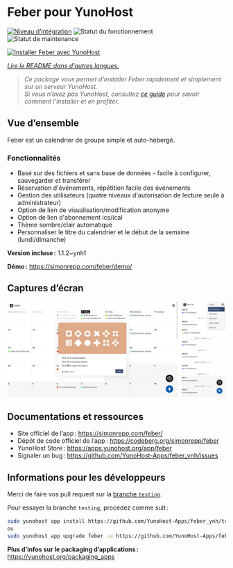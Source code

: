 <!--
Nota bene : ce README est automatiquement généré par <https://github.com/YunoHost/apps/tree/master/tools/readme_generator>
Il NE doit PAS être modifié à la main.
-->

# Feber pour YunoHost

[![Niveau d’intégration](https://dash.yunohost.org/integration/feber.svg)](https://ci-apps.yunohost.org/ci/apps/feber/) ![Statut du fonctionnement](https://ci-apps.yunohost.org/ci/badges/feber.status.svg) ![Statut de maintenance](https://ci-apps.yunohost.org/ci/badges/feber.maintain.svg)

[![Installer Feber avec YunoHost](https://install-app.yunohost.org/install-with-yunohost.svg)](https://install-app.yunohost.org/?app=feber)

*[Lire le README dans d'autres langues.](./ALL_README.md)*

> *Ce package vous permet d’installer Feber rapidement et simplement sur un serveur YunoHost.*  
> *Si vous n’avez pas YunoHost, consultez [ce guide](https://yunohost.org/install) pour savoir comment l’installer et en profiter.*

## Vue d’ensemble

Feber est un calendrier de groupe simple et auto-hébergé.

### Fonctionnalités

- Basé sur des fichiers et sans base de données - facile à configurer, sauvegarder et transférer
- Réservation d'événements, répétition facile des événements
- Gestion des utilisateurs (quatre niveaux d'autorisation de lecture seule à administrateur)
- Option de lien de visualisation/modification anonyme
- Option de lien d'abonnement ics/ical
- Thème sombre/clair automatique
- Personnaliser le titre du calendrier et le début de la semaine (lundi/dimanche)

**Version incluse :** 1.1.2~ynh1

**Démo :** <https://simonrepp.com/feber/demo/>

## Captures d’écran

![Capture d’écran de Feber](./doc/screenshots/screenshot.png)

## Documentations et ressources

- Site officiel de l’app : <https://simonrepp.com/feber/>
- Dépôt de code officiel de l’app : <https://codeberg.org/simonrepp/feber>
- YunoHost Store : <https://apps.yunohost.org/app/feber>
- Signaler un bug : <https://github.com/YunoHost-Apps/feber_ynh/issues>

## Informations pour les développeurs

Merci de faire vos pull request sur la [branche `testing`](https://github.com/YunoHost-Apps/feber_ynh/tree/testing).

Pour essayer la branche `testing`, procédez comme suit :

```bash
sudo yunohost app install https://github.com/YunoHost-Apps/feber_ynh/tree/testing --debug
ou
sudo yunohost app upgrade feber -u https://github.com/YunoHost-Apps/feber_ynh/tree/testing --debug
```

**Plus d’infos sur le packaging d’applications :** <https://yunohost.org/packaging_apps>
